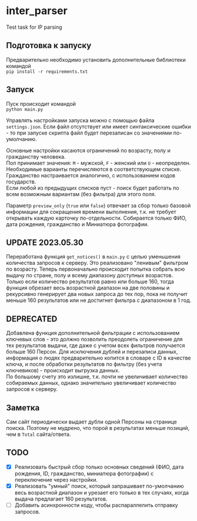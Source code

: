 # inter_parser
Test task for IP parsing

## Подготовка к запуску
Предварительно необходимо установить дополнительные библиотеки командой  
`pip install -r requirements.txt`  

## Запуск
Пуск происходит командой  
`python main.py`  

Управлять настройками запуска можно с помощью файла `settings.json`. Если файл отсутствует или имеет синтаксические ошибки - то при запуске скрипта файл будет перезаписан со значениями по-умолчанию.  

Основные настройки касаются ограничений по возрасту, полу и гражданству человека.  
Пол принимает значения: `M` - мужской, `F` - женский или `U` - неопределен. Необходимые варианты перечисляются в соответствующем списке.  
Гражданство настраивается аналогично, с использованием кодов государств.  
Если любой из предыдущих списков пуст - поиск будет работать по всем возможным вариантам (без фильтра) для этого поля.  

Параметр `preview_only` (`true` или `false`) отвечает за сбор только базовой информации для сокращения времени выполнения, т.к. не требует открывать каждую карточку по-отдельности. Собирается только ФИО, дата рождения, гражданство и Миниатюра фотографии.  

## UPDATE 2023.05.30
Переработана функция `get_notices()` в `main.py` с целью уменьшения количества запросов к серверу. Это реализовано "ленивым" фильтром по возрасту. Теперь первоначально происходит попытка собрать всю выдачу по стране, полу и всему диапазону доступных возрастов. Только если количество результатов равно или больше 160, тогда функция обрезает весь возрастной диапазон на две половины и рекурсивно генерирует два новых запроса до тех пор, пока не получит меньше 160 результатов или не достигнет фильтра с диапазоном в 1 год.  

## DEPRECATED
Добавлена функция дополнительной фильтрации с использованием ключевых слов - это должно позволить преодолеть ограничение для тех результатов выдачи, где даже с учетом всех фильтров получается больше 160 Персон. Для исключения дублей и перезаписи данных, информация о людях предварительно копитcя в словаре с ID в качестве ключа, и после обработки результатов по фильтру (без учета ключевиков) - происходит выгрузка данных.  
По большому счету это излишне, т.к. почти не увеличивает количество собираемых данных, однако значительно увеличивает количество запросов к серверу.

## Заметка
Сам сайт периодически выдает дубли одной Персоны на странице поиска. Поэтому не мудрено, что порой в результатах меньше позиций, чем в `Total` сайта/ответа.

## TODO
- [x] Реализовать быстрый сбор только основных сведений (ФИО, дата рождения, ID, гражданство, миниатюра фотографии) с переключение через настройки.
- [x] Реализовать "умный" поиск, который запрашивает по-умолчанию весь возрастной диапазон и урезает его только в тех случаях, когда выдача предлагает 160 результатов.
- [ ] Добавить асинхронности коду, чтобы распараллелить отправку запросов.
